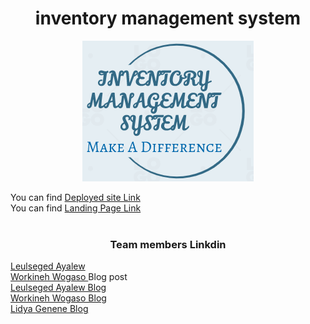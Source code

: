 
  <h1 align=center>inventory management system</h1>
  <div style="text-align:center"><img src="/asset/image/logo.png" alt="Inventory Management System Logo"/></div>
  
  You can find <a href='http://web-01.leulnow.tech'>Deployed site Link</a>
  <br>
    You can find <a href='https://workinehwogaso.wixsite.com/inventory-management'>Landing Page Link</a>
  <br>  <br>
    <h3 align=center>Team members Linkdin</h3>
  <a href='https://www.linkedin.com/in/leulseged-ayalew-352a461a0'>Leulseged Ayalew </a> <br>
  <a href='https://www.linkedin.com/in/workineh-wogaso-57b9a3163/'>Workineh Wogaso </a> 
  Blog post <br>
   <a href='https://medium.com/@leulbekele191/inventory-management-system-9e956b74ebbd'>Leulseged Ayalew Blog</a> <br>
   <a href='https://medium.com/@workinehw94/inventory-management-system-927a2e04355f'>Workineh Wogaso Blog</a> <br>
   <a href='https://medium.com/@workinehw94/inventory-management-system-927a2e04355f'>Lidya Genene Blog</a>
  
